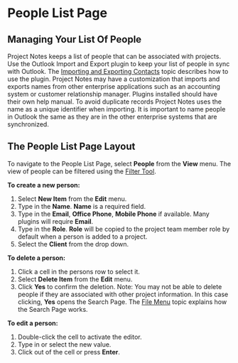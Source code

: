# People List Page

## Managing Your List Of People

Project Notes keeps a list of people that can be associated with projects. Use the Outlook Import and Export plugin to keep your list of people in sync with Outlook. The [Importing and Exporting Contacts](<ImportingandExportingOutlookCont.md>) topic describes how to use the plugin. Project Notes may have a customization that imports and exports names from other enterprise applications such as an accounting system or customer relationship manager. Plugins installed should have their own help manual. To avoid duplicate records Project Notes uses the name as a unique identifier when importing. It is important to name people in Outlook the same as they are in the other enterprise systems that are synchronized.

## The People List Page Layout

To navigate to the People List Page, select **People** from the **View** menu. The view of people can be filtered using the [Filter Tool](<FilterTool.md>).

**To create a new person:**

1. Select **New Item** from the **Edit** menu.
2. Type in the **Name**. **Name** is a required field.
3. Type in the **Email**, **Office Phone**, **Mobile Phone** if available. Many plugins will require **Email**.
4. Type in the **Role**. **Role** will be copied to the project team member role by default when a person is added to a project.
5. Select the **Client** from the drop down.

**To delete a person:**

1. Click a cell in the persons row to select it.
2. Select **Delete Item** from the **Edit** menu.
3. Click **Yes** to confirm the deletion. Note: You may not be able to delete people if they are associated with other project information. In this case clicking, **Yes** opens the Search Page. The [File Menu](<FileMenu.md>) topic explains how the Search Page works.

**To edit a person:**

1. Double-click the cell to activate the editor.
2. Type in or select the new value.
3. Click out of the cell or press **Enter**.